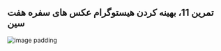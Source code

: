 ## تمرین 11، بهینه کردن هیستوگرام عکس های سفره هفت سین



![image padding](https://github.com/semnan-university-ai/image-processing-class-002/blob/main/exercises/msg67/Haftsin/2022-04-28-16-40-34.gif?raw=true)
